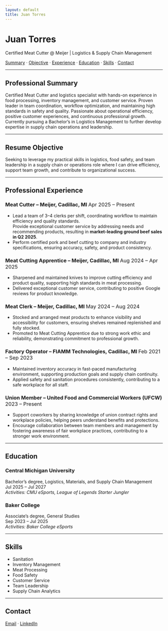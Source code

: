 ```yaml
---
layout: default
title: Juan Torres
---
```


<div class="intro">
  <h1>Juan Torres</h1>
  <p>Certified Meat Cutter @ Meijer | Logistics & Supply Chain Management</p>
  <p>
    <a href="#summary">Summary</a> &middot;
    <a href="#objective">Objective</a> &middot;
    <a href="#experience">Experience</a> &middot;
    <a href="#education">Education</a> &middot;
    <a href="#skills">Skills</a> &middot;
    <a href="#contact">Contact</a>
  </p>
</div>

<hr>

<div id="summary">
  <h2>Professional Summary</h2>
  <p>
    Certified Meat Cutter and logistics specialist with hands-on experience in food processing, inventory management, and customer service. Proven leader in team coordination, workflow optimization, and maintaining high standards in safety and quality. Passionate about operational efficiency, positive customer experiences, and continuous professional growth. Currently pursuing a Bachelor’s in Logistics Management to further develop expertise in supply chain operations and leadership.
  </p>
</div>

<hr>

<div id="objective">
  <h2>Resume Objective</h2>
  <p>
    Seeking to leverage my practical skills in logistics, food safety, and team leadership in a supply chain or operations role where I can drive efficiency, support team growth, and contribute to organizational success.
  </p>
</div>

<hr>

<div id="experience">
  <h2>Professional Experience</h2>

  <h3>Meat Cutter – Meijer, Cadillac, MI <span style="font-weight:normal;">Apr 2025 – Present</span></h3>
  <ul>
    <li>Lead a team of 3–4 clerks per shift, coordinating workflow to maintain efficiency and quality standards.<br>
        Provide exceptional customer service by addressing needs and recommending products, resulting in <strong>market-leading ground beef sales in Q2 2025</strong>.
    </li>
    <li>Perform certified pork and beef cutting to company and industry specifications, ensuring accuracy, safety, and product consistency.</li>
  </ul>

  <h3>Meat Cutting Apprentice – Meijer, Cadillac, MI <span style="font-weight:normal;">Aug 2024 – Apr 2025</span></h3>
  <ul>
    <li>Sharpened and maintained knives to improve cutting efficiency and product quality, supporting high standards in meat processing.</li>
    <li>Delivered exceptional customer service, contributing to positive Google reviews for product knowledge.</li>
  </ul>

  <h3>Meat Clerk – Meijer, Cadillac, MI <span style="font-weight:normal;">May 2024 – Aug 2024</span></h3>
  <ul>
    <li>Stocked and arranged meat products to enhance visibility and accessibility for customers, ensuring shelves remained replenished and fully stocked.</li>
    <li>Promoted to Meat Cutting Apprentice due to strong work ethic and reliability, demonstrating commitment to professional growth.</li>
  </ul>

  <h3>Factory Operator – FIAMM Technologies, Cadillac, MI <span style="font-weight:normal;">Feb 2021 – Sep 2023</span></h3>
  <ul>
    <li>Maintained inventory accuracy in fast-paced manufacturing environment, supporting production goals and supply chain continuity.</li>
    <li>Applied safety and sanitation procedures consistently, contributing to a safe workplace for all staff.</li>
  </ul>

  <h3>Union Member – United Food and Commercial Workers (UFCW) <span style="font-weight:normal;">2023 – Present</span></h3>
  <ul>
    <li>Support coworkers by sharing knowledge of union contract rights and workplace policies, helping peers understand benefits and protections.</li>
    <li>Encourage collaboration between team members and management by fostering awareness of fair workplace practices, contributing to a stronger work environment.</li>
  </ul>
</div>

<hr>

<div id="education">
  <h2>Education</h2>
  <h3>Central Michigan University</h3>
  <p>Bachelor’s degree, Logistics, Materials, and Supply Chain Management<br>
  Jul 2025 – Jul 2027<br>
  <em>Activities: CMU eSports, League of Legends Starter Jungler</em></p>
  <h3>Baker College</h3>
  <p>Associate’s degree, General Studies<br>
  Sep 2023 – Jul 2025<br>
  <em>Activities: Baker College eSports</em></p>
</div>

<hr>

<div id="skills">
  <h2>Skills</h2>
  <ul>
    <li>Sanitation</li>
    <li>Inventory Management</li>
    <li>Meat Processing</li>
    <li>Food Safety</li>
    <li>Customer Service</li>
    <li>Team Leadership</li>
    <li>Supply Chain Analytics</li>
  </ul>
</div>

<hr>

<div id="contact">
  <h2>Contact</h2>
  <p>
    <a href="mailto:juan.torres@email.com">Email</a> &middot;
    <a href="https://www.linkedin.com/in/juan-torres-0ab3471bb">LinkedIn</a>
  </p>
</div>